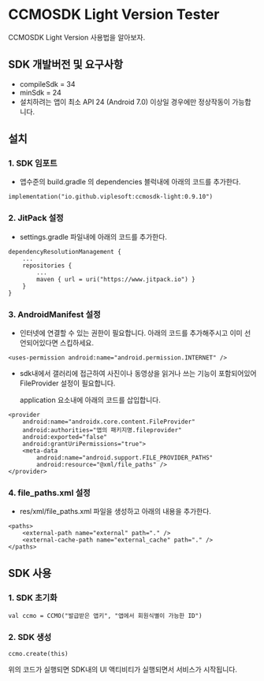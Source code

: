 # CCMOSDK Light Version Tester
CCMOSDK Light Version 사용법을 알아보자.

## SDK 개발버전 및 요구사항
- compileSdk = 34
- minSdk = 24
- 설치하려는 앱이 최소 API 24 (Android 7.0) 이상일 경우에만 정상작동이 가능합니다. 

## 설치
### 1. SDK 임포트
- 앱수준의 build.gradle 의 dependencies 블럭내에 아래의 코드를 추가한다.
```
implementation("io.github.viplesoft:ccmosdk-light:0.9.10")
```

### 2. JitPack 설정
- settings.gradle 파일내에 아래의 코드를 추가한다.
```
dependencyResolutionManagement {
    ...
    repositories {
        ...
        maven { url = uri("https://www.jitpack.io") }
    }
}
```

### 3. AndroidManifest 설정
- 인터넷에 연결할 수 있는 권한이 필요합니다. 아래의 코드를 추가해주시고 이미 선언되어있다면 스킵하세요.
```
<uses-permission android:name="android.permission.INTERNET" />
```

- sdk내에서 갤러리에 접근하여 사진이나 동영상을 읽거나 쓰는 기능이 포함되어있어 FileProvider 설정이 필요합니다.
  
    application 요소내에 아래의 코드를 삽입합니다.
```
<provider
    android:name="androidx.core.content.FileProvider"
    android:authorities="앱의 패키지명.fileprovider"
    android:exported="false"
    android:grantUriPermissions="true">
    <meta-data
        android:name="android.support.FILE_PROVIDER_PATHS"
        android:resource="@xml/file_paths" />
</provider>
```

### 4. file_paths.xml 설정
- res/xml/file_paths.xml 파일을 생성하고 아래의 내용을 추가한다. 

```
<paths>
    <external-path name="external" path="." />
    <external-cache-path name="external_cache" path="." />
</paths>
```

## SDK 사용
### 1. SDK 초기화

```
val ccmo = CCMO("발급받은 앱키", "앱에서 회원식별이 가능한 ID")
```

### 2. SDK 생성

```
ccmo.create(this)
```

위의 코드가 실행되면 SDK내의 UI 액티비티가 실행되면서 서비스가 시작됩니다. 
